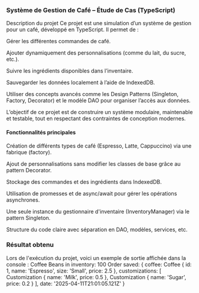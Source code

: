 ### Système de Gestion de Café – Étude de Cas (TypeScript)
 Description du projet
Ce projet est une simulation d’un système de gestion pour un café, développé en TypeScript. Il permet de :

Gérer les différentes commandes de café.

Ajouter dynamiquement des personnalisations (comme du lait, du sucre, etc.).

Suivre les ingrédients disponibles dans l’inventaire.

Sauvegarder les données localement à l’aide de IndexedDB.

Utiliser des concepts avancés comme les Design Patterns (Singleton, Factory, Decorator) et le modèle DAO pour organiser l’accès aux données.

L’objectif de ce projet est de construire un système modulaire, maintenable et testable, tout en respectant des contraintes de conception modernes.

#### Fonctionnalités principales
Création de différents types de café (Espresso, Latte, Cappuccino) via une fabrique (factory).

Ajout de personnalisations sans modifier les classes de base grâce au pattern Decorator.

Stockage des commandes et des ingrédients dans IndexedDB.

Utilisation de promesses et de async/await pour gérer les opérations asynchrones.

Une seule instance du gestionnaire d'inventaire (InventoryManager) via le pattern Singleton.

Structure du code claire avec séparation en DAO, modèles, services, etc.

### Résultat obtenu
Lors de l'exécution du projet, voici un exemple de sortie affichée dans la console :
Coffee Beans in inventory: 100
Order saved: {
  coffee: Coffee { id: 1, name: 'Espresso', size: 'Small', price: 2.5 },
  customizations: [
    Customization { name: 'Milk', price: 0.5 },
    Customization { name: 'Sugar', price: 0.2 }
  ],
  date: '2025-04-11T21:01:05.121Z'
}
